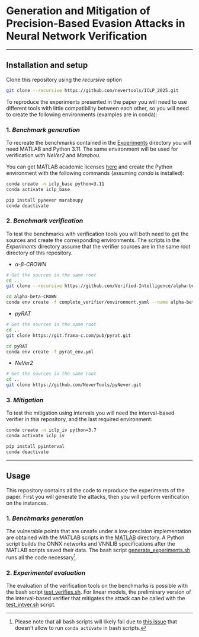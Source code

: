 # Generation and Mitigation of Precision-Based Evasion Attacks in Neural Network Verification

---
## Installation and setup

Clone this repository using the _recursive_ option
```bash
git clone --recursive https://github.com/nevertools/ICLP_2025.git
```

To reproduce the experiments presented in the paper you will need to use different tools with little compatibility
between each other, so you will need to create the following environments (examples are in conda):

### 1. _Benchmark generation_

To recreate the benchmarks contained in the [Experiments](Experiments) directory you will need MATLAB and Python 3.11.
The same environment will be used for verification with _*NeVer2*_ and _*Marabou*_.

You can get MATLAB academic licenses [here](https://www.mathworks.com/pricing-licensing.html?prodcode=ML&intendeduse=edu)
and create the Python environment with the following commands (assuming _conda_ is installed):

```bash
conda create -n iclp_base python=3.11
conda activate iclp_base

pip install pynever maraboupy
conda deactivate
```

### 2. _Benchmark verification_

To test the benchmarks with verification tools you will both need to get the sources and create the corresponding
environments. The scripts in the _Experiments_ directory assume that the verifier sources are in the same root directory
of this repository.

- _*$\alpha$-$\beta$-CROWN*_

```bash
# Get the sources in the same root
cd ..
git clone --recursive https://github.com/Verified-Intelligence/alpha-beta-CROWN.git

cd alpha-beta-CROWN
conda env create -f complete_verifier/environment.yaml --name alpha-beta-crown
```
- _*pyRAT*_

```bash
# Get the sources in the same root
cd ..
git clone https://git.frama-c.com/pub/pyrat.git

cd pyRAT
conda env create -f pyrat_env.yml
```

- _*NeVer2*_
```bash
# Get the sources in the same root
cd ..
git clone https://github.com/NeverTools/pyNever.git
```

### 3. _Mitigation_

To test the mitigation using intervals you will need the interval-based verifier in this repository, and the last
required environment:
```bash
conda create -n iclp_iv python=3.7
conda activate iclp_iv

pip install pyinterval
conda deactivate
```

---
## Usage

This repository contains all the code to reproduce the experiments of the paper. First you will generate the attacks,
then you will perform verification on the instances.

### 1. _Benchmarks generation_

The vulnerable points that are unsafe under a low-precision implementation are obtained with the MATLAB
scripts in the [MATLAB](Generators/MATLAB) directory. A Python script builds the ONNX networks and VNNLIB
specifications after the MATLAB scripts saved their data. The bash script [generate_experiments.sh](Generators/generate_experiments.sh)
runs all the code necessary[^1].

### 2. _Experimental evaluation_

The evaluation of the verification tools on the benchmarks is possible with the bash script
[test_verifies.sh](Experiments/test_verifiers.sh). For linear models, the preliminary version of
the interval-based verifier that mitigates the attack can be called with the [test_intver.sh](Experiments/test_intver.sh)
script.

[^1]: Please note that all bash scripts will likely fail due to [this issue](https://github.com/conda/conda/issues/7980)
that doesn't allow to run `conda activate` in bash scripts.